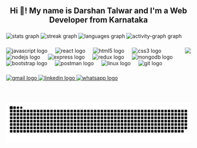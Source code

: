 <h2 align="center">Hi 👋! My name is Darshan Talwar and I'm a Web Developer from Karnataka</h2>

###

<div align="left">
  <img src="https://github-readme-stats.vercel.app/api?username=Slayer-Wolf&hide_title=true&hide_rank=false&show_icons=true&include_all_commits=true&count_private=true&disable_animations=false&theme=vue-dark&locale=en&hide_border=false" height="110" alt="stats graph"  />
  <img src="https://streak-stats.demolab.com?user=Slayer-Wolf&locale=en&mode=weekly&theme=vue-dark&hide_border=false&border_radius=5&date_format=j%20M%5B%20Y%5D" height="105" alt="streak graph"  />
  <img src="https://github-readme-stats.vercel.app/api/top-langs?username=Slayer-Wolf&locale=en&hide_title=false&layout=compact&card_width=320&langs_count=5&theme=vue-dark&hide_border=false" height="107" alt="languages graph"  />
  <img src="https://github-readme-activity-graph.vercel.app/graph?username=Slayer-Wolf&radius=5&area=true&hide_border=false&hide_title=false&theme=github-dark" height="110" alt="activity-graph graph"  />
</div>

###
<img align="right" height="150" src="https://github.com/Slayer-Wolf/Slayer-Wolf/blob/main/coding-typing.gif"  />

<div align="left">
  <img src="https://cdn.jsdelivr.net/gh/devicons/devicon/icons/javascript/javascript-original.svg" height="30" alt="javascript logo"  />
  <img width="13" />
  <img src="https://cdn.jsdelivr.net/gh/devicons/devicon/icons/react/react-original.svg" height="30" alt="react logo"  />
  <img width="13" />
  <img src="https://cdn.jsdelivr.net/gh/devicons/devicon/icons/html5/html5-original.svg" height="30" alt="html5 logo"  />
  <img width="13" />
  <img src="https://cdn.jsdelivr.net/gh/devicons/devicon/icons/css3/css3-original.svg" height="30" alt="css3 logo"  />
  <img width="13" />
  <img src="https://cdn.jsdelivr.net/gh/devicons/devicon/icons/nodejs/nodejs-original.svg" height="30" alt="nodejs logo"  />
  <img width="13" />
  <img src="https://cdn.jsdelivr.net/gh/devicons/devicon/icons/express/express-original.svg" height="30" alt="express logo"  />
  <img width="13" />
  <img src="https://cdn.jsdelivr.net/gh/devicons/devicon/icons/redux/redux-original.svg" height="30" alt="redux logo"  />
  <img width="13" />
  <img src="https://cdn.jsdelivr.net/gh/devicons/devicon/icons/mongodb/mongodb-original.svg" height="30" alt="mongodb logo"  />
  <img width="13" />
  <img src="https://cdn.jsdelivr.net/gh/devicons/devicon/icons/bootstrap/bootstrap-original.svg" height="30" alt="bootstrap logo"  />
  <img width="13" />
  <img src="https://skillicons.dev/icons?i=postman" height="30" alt="postman logo"  />
  <img width="13" />
  <img src="https://skillicons.dev/icons?i=linux" height="30" alt="linux logo"  />
  <img width="13" />
  <img src="https://cdn.simpleicons.org/git/F05032" height="30" alt="git logo"  />
</div>

###

<div align="left">
  <a href="Jhammer228@gmail.com" target="_blank">
    <img src="https://img.shields.io/static/v1?message=Gmail&logo=gmail&label=&color=D14836&logoColor=white&labelColor=&style=flat" height="35" alt="gmail logo"  />
  </a>
  <a href="https://www.linkedin.com/in/darshan-talwar-2b167a132" target="_blank">
    <img src="https://img.shields.io/static/v1?message=LinkedIn&logo=linkedin&label=&color=0077B5&logoColor=white&labelColor=&style=flat" height="35" alt="linkedin logo"  />
  </a>
  <a href=" https://wa.me/+917728856540" target="_blank">
    <img src="https://img.shields.io/static/v1?message=Whatsapp&logo=whatsapp&label=&color=25D366&logoColor=white&labelColor=&style=flat" height="35" alt="whatsapp logo"  />
  </a>
</div>

###



###

<img src="https://raw.githubusercontent.com/Slayer-Wolf/Slayer-Wolf/output/snake.svg" alt="Snake animation" />


###

